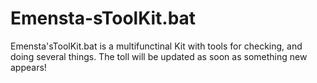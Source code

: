 # Emensta-sToolKit.bat
Emensta'sToolKit.bat is a multifunctinal Kit with tools for checking, and doing several things. The toll will be updated as soon as something new appears!
